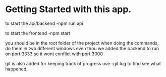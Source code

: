 # Getting Started with this app.

to start the api/backend
-npm run api

to start the frontend
-npm start

you should be in the root folder of the project when
doing the commands, do them in two different windows even
thou we added the backend to run on port:3333 so it wont conflict
with port:3000

git is also added for keeping track of progress use
-git log
to find see what happened.
